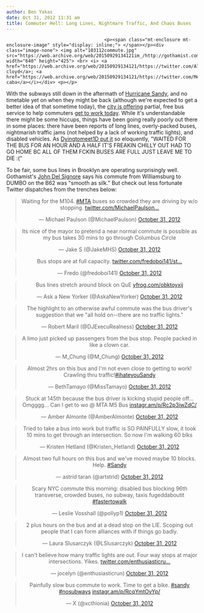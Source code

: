 ```yaml
---
author: Ben Yakas
date: Oct 31, 2012 11:31 am
title: Commuter Hell: Long Lines, Nightmare Traffic, And Chaos Buses
---
```


	
										<p><span class="mt-enclosure mt-enclosure-image" style="display: inline;"> </span></p><div class="image-none"> <img alt="103112commute.jpg" src="https://web.archive.org/web/20150929134121im_/http://gothamist.com/attachments/byakas/103112commute.jpg" width="640" height="425"> <br> <i> <a href="https://web.archive.org/web/20150929134121/https://twitter.com/AllieM_Reads/status/263657340719484928">allison cloyd</a>; <a href="https://web.archive.org/web/20150929134121/https://twitter.com/MeDicenAHNAH/status/263627878476939265">ana caba</a></i></div> <p></p>

<p>With the subways still down in the aftermath of <a href="https://web.archive.org/web/20150929134121/http://gothamist.com/tags/hurricanesandy">Hurricane Sandy</a>, and no timetable yet on when they might be back (although we&apos;re expected to get a better idea of that sometime today), the <a href="https://web.archive.org/web/20150929134121/http://gothamist.com/2012/10/30/free_mta_buses_resume_at_5_pm_nyers.php">city is offering</a> partial, free bus service to help commuters <a href="https://web.archive.org/web/20150929134121/http://gothamist.com/2012/10/30/these_mta_buses_are_running_post-hu.php">get to work today</a>. While it&apos;s understandable there might be some hiccups, things have been going really poorly out there in some places: there have been reports of long lines, overly-packed buses, nightmarish traffic jams (not helped by a lack of working traffic lights), and disabled vehicles. As <a href="https://web.archive.org/web/20150929134121/https://twitter.com/DyingToMeet1D/status/263645543803256833">Dyingtomeet1D put it</a> so eloquently, &quot;WAITED FOR THE BUS FOR AN HOUR AND A HALF IT&apos;S FREAKIN CHILLY OUT HAD TO GO HOME BC ALL OF THEM FCKIN BUSES ARE FULL JUST LEAVE ME TO DIE :(&quot; </p>

<p>To be fair, some bus lines in Brooklyn are operating surprisingly well. Gothamist&apos;s <a href="https://web.archive.org/web/20150929134121/http://www.twitter.com/johndelsignore">John Del Signore</a> says his commute from Williamsburg to DUMBO on the B62 was &quot;smooth as silk.&quot; But check out less fortunate Twitter dispatches from the trenches below:</p>

<center><blockquote class="twitter-tweet"><p>Waiting for the M104. <a href="https://web.archive.org/web/20150929134121/https://twitter.com/search/%23MTA">#MTA</a> buses so crowded they are driving by w/o stopping. <a href="https://web.archive.org/web/20150929134121/http://t.co/hozbwkHC" title="http://twitter.com/MichaelPaulson/status/263629846989660160/photo/1">twitter.com/MichaelPaulson&#x2026;</a></p>&#x2014; Michael Paulson (@MichaelPaulson) <a href="https://web.archive.org/web/20150929134121/https://twitter.com/MichaelPaulson/status/263629846989660160" data-datetime="2012-10-31T13:13:48+00:00">October 31, 2012</a></blockquote>
<script src="//web.archive.org/web/20150929134121js_/http://platform.twitter.com/widgets.js" charset="utf-8"></script></center>

<center><blockquote class="twitter-tweet"><p>Its nice of the mayor to pretend a near normal commute is possible as my bus takes 30 mins to go through Columbus Circle</p>&#x2014; Jake S (@JakeMHS) <a href="https://web.archive.org/web/20150929134121/https://twitter.com/JakeMHS/status/263631471540072449" data-datetime="2012-10-31T13:20:15+00:00">October 31, 2012</a></blockquote>
<script src="//web.archive.org/web/20150929134121js_/http://platform.twitter.com/widgets.js" charset="utf-8"></script></center>

<center><blockquote class="twitter-tweet"><p>Bus stops are at full capacity. <a href="https://web.archive.org/web/20150929134121/http://t.co/VRBJ1J4c" title="http://twitter.com/fredoboi141/status/263644433306763265/photo/1">twitter.com/fredoboi141/st&#x2026;</a></p>&#x2014; Fredo (@fredoboi141) <a href="https://web.archive.org/web/20150929134121/https://twitter.com/fredoboi141/status/263644433306763265" data-datetime="2012-10-31T14:11:46+00:00">October 31, 2012</a></blockquote>
<script src="//web.archive.org/web/20150929134121js_/http://platform.twitter.com/widgets.js" charset="utf-8"></script></center>

<center><blockquote class="twitter-tweet"><p>Bus lines stretch around block on QuE <a href="https://web.archive.org/web/20150929134121/http://t.co/qLKN24mt" title="http://yfrog.com/obktoyxij">yfrog.com/obktoyxij</a></p>&#x2014; Ask a New Yorker (@AskaNewYorker) <a href="https://web.archive.org/web/20150929134121/https://twitter.com/AskaNewYorker/status/263641075065962497" data-datetime="2012-10-31T13:58:25+00:00">October 31, 2012</a></blockquote>
<script src="//web.archive.org/web/20150929134121js_/http://platform.twitter.com/widgets.js" charset="utf-8"></script></center>

<center><blockquote class="twitter-tweet"><p>The highlight to an otherwise awful commute was the bus driver&apos;s suggestion that we &quot;all hold on--there are no traffic lights.&quot;</p>&#x2014; Robert Maril (@DJExecuRealness) <a href="https://web.archive.org/web/20150929134121/https://twitter.com/DJExecuRealness/status/263642868592291840" data-datetime="2012-10-31T14:05:32+00:00">October 31, 2012</a></blockquote>
<script src="//web.archive.org/web/20150929134121js_/http://platform.twitter.com/widgets.js" charset="utf-8"></script></center>

<center><blockquote class="twitter-tweet"><p>A limo just picked up passengers from the bus stop. People packed in like a clown car.</p>&#x2014; M_Chung (@M_Chung) <a href="https://web.archive.org/web/20150929134121/https://twitter.com/M_Chung/status/263642701151469568" data-datetime="2012-10-31T14:04:52+00:00">October 31, 2012</a></blockquote>
<script src="//web.archive.org/web/20150929134121js_/http://platform.twitter.com/widgets.js" charset="utf-8"></script></center>

<center><blockquote class="twitter-tweet"><p>Almost 2hrs on this bus and I&apos;m not even close to getting to work! Crawling thru traffic!<a href="https://web.archive.org/web/20150929134121/https://twitter.com/search/%23ihateyouSandy">#ihateyouSandy</a></p>&#x2014; BethTamayo (@MissTamayo) <a href="https://web.archive.org/web/20150929134121/https://twitter.com/MissTamayo/status/263642020764069889" data-datetime="2012-10-31T14:02:10+00:00">October 31, 2012</a></blockquote>
<script src="//web.archive.org/web/20150929134121js_/http://platform.twitter.com/widgets.js" charset="utf-8"></script></center>

<center><blockquote class="twitter-tweet"><p>Stuck at 145th because the bus driver is kicking stupid people off... Omgggg... Can I get to wo @ MTA M5 Bus <a href="https://web.archive.org/web/20150929134121/http://t.co/ITzsMZ5J" title="http://instagr.am/p/Rc2p3iwZdC/">instagr.am/p/Rc2p3iwZdC/</a></p>&#x2014; Amber Almonte (@AmberAlmonte) <a href="https://web.archive.org/web/20150929134121/https://twitter.com/AmberAlmonte/status/263656447072694272" data-datetime="2012-10-31T14:59:30+00:00">October 31, 2012</a></blockquote>
<script src="//web.archive.org/web/20150929134121js_/http://platform.twitter.com/widgets.js" charset="utf-8"></script></center>

<center><blockquote class="twitter-tweet"><p>Tried to take a bus into work but traffic is SO PAINFULLY slow, it took 10 mins to get through an intersection. So now I&apos;m walking 60 blks</p>&#x2014; Kristen Hetland (@Kristen_Hetland) <a href="https://web.archive.org/web/20150929134121/https://twitter.com/Kristen_Hetland/status/263639576223039488" data-datetime="2012-10-31T13:52:27+00:00">October 31, 2012</a></blockquote>
<script src="//web.archive.org/web/20150929134121js_/http://platform.twitter.com/widgets.js" charset="utf-8"></script></center>

<center><blockquote class="twitter-tweet"><p>Almost two full hours on this bus and we&apos;ve moved maybe 10 blocks. Help. <a href="https://web.archive.org/web/20150929134121/https://twitter.com/search/%23Sandy">#Sandy</a></p>&#x2014; astrid taran (@artstrid) <a href="https://web.archive.org/web/20150929134121/https://twitter.com/artstrid/status/263636506575503361" data-datetime="2012-10-31T13:40:15+00:00">October 31, 2012</a></blockquote>
<script src="//web.archive.org/web/20150929134121js_/http://platform.twitter.com/widgets.js" charset="utf-8"></script></center>

<center><blockquote class="twitter-tweet"><p>Scary NYC commute this morning: disabled bus blocking 96th transverse, crowded buses, no subway, taxis fugeddaboutit <a href="https://web.archive.org/web/20150929134121/https://twitter.com/search/%23fastertowalk">#fastertowalk</a></p>&#x2014; Leslie Vosshall (@pollyp1) <a href="https://web.archive.org/web/20150929134121/https://twitter.com/pollyp1/status/263633331298643971" data-datetime="2012-10-31T13:27:38+00:00">October 31, 2012</a></blockquote>
<script src="//web.archive.org/web/20150929134121js_/http://platform.twitter.com/widgets.js" charset="utf-8"></script></center>

<center><blockquote class="twitter-tweet"><p>2 plus hours on the bus and at a dead stop on the LIE. Scoping out people that I can form alliances with if things go badly.</p>&#x2014; Laura Slusarczyk (@LSlusarczyk) <a href="https://web.archive.org/web/20150929134121/https://twitter.com/LSlusarczyk/status/263658595491667969" data-datetime="2012-10-31T15:08:02+00:00">October 31, 2012</a></blockquote>
<script src="//web.archive.org/web/20150929134121js_/http://platform.twitter.com/widgets.js" charset="utf-8"></script></center>

<center><blockquote class="twitter-tweet"><p>I can&apos;t believe how many traffic lights are out. Four way stops at major intersections. Yikes. <a href="https://web.archive.org/web/20150929134121/http://t.co/dAqS5Gv3" title="http://twitter.com/enthusiasticrun/status/263657843285164033/photo/1">twitter.com/enthusiasticru&#x2026;</a></p>&#x2014; jocelyn (@enthusiasticrun) <a href="https://web.archive.org/web/20150929134121/https://twitter.com/enthusiasticrun/status/263657843285164033" data-datetime="2012-10-31T15:05:03+00:00">October 31, 2012</a></blockquote>
<script src="//web.archive.org/web/20150929134121js_/http://platform.twitter.com/widgets.js" charset="utf-8"></script></center>

<center><blockquote class="twitter-tweet"><p>Painfully slow bus commute to work. Time to get a bike. <a href="https://web.archive.org/web/20150929134121/https://twitter.com/search/%23sandy">#sandy</a> <a href="https://web.archive.org/web/20150929134121/https://twitter.com/search/%23nosubways">#nosubways</a> <a href="https://web.archive.org/web/20150929134121/http://t.co/IQflQkno" title="http://instagr.am/p/RcqYmtOvYp/">instagr.am/p/RcqYmtOvYp/</a></p>&#x2014; X (@xcthionia) <a href="https://web.archive.org/web/20150929134121/https://twitter.com/xcthionia/status/263630680943128576" data-datetime="2012-10-31T13:17:07+00:00">October 31, 2012</a></blockquote>
<script src="//web.archive.org/web/20150929134121js_/http://platform.twitter.com/widgets.js" charset="utf-8"></script></center>					
										
									
				